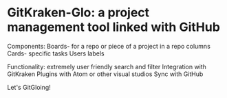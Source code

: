 # GitKraken-Glo: a project management tool linked with GitHub

Components:
Boards- for a repo or piece of a project in a repo
columns
Cards- specific tasks
Users
labels

Functionality:
extremely user friendly
search and filter
Integration with GitKraken
Plugins with Atom or other visual studios
Sync with GitHub



Let's GitGloing!
